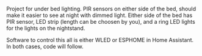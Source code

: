 Project for under bed lighting.
PIR sensors on either side of the bed, should make it easier to see at night with dimmed light.
Either side of the bed has PIR sensor, LED strip (length can be choosen by you), and a ring LED lights for the lights on the nightstand.

Software to control this all is either WLED or ESPHOME in Home Assistant. In both cases, code will follow.
